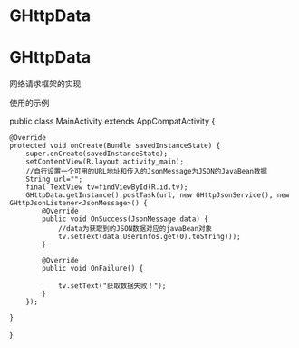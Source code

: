 # GHttpData
# GHttpData
网络请求框架的实现


 使用的示例


public class MainActivity extends AppCompatActivity {

    @Override
    protected void onCreate(Bundle savedInstanceState) {
        super.onCreate(savedInstanceState);
        setContentView(R.layout.activity_main);
        //自行设置一个可用的URL地址和传入的JsonMessage为JSON的JavaBean数据
        String url="";
        final TextView tv=findViewById(R.id.tv);
        GHttpData.getInstance().postTask(url, new GHttpJsonService(), new GHttpJsonListener<JsonMessage>() {
            @Override
            public void OnSuccess(JsonMessage data) {
                //data为获取到的JSON数据对应的javaBean对象
                tv.setText(data.UserInfos.get(0).toString());
            }

            @Override
            public void OnFailure() {

                tv.setText("获取数据失败！");
            }
        });

    }
}
